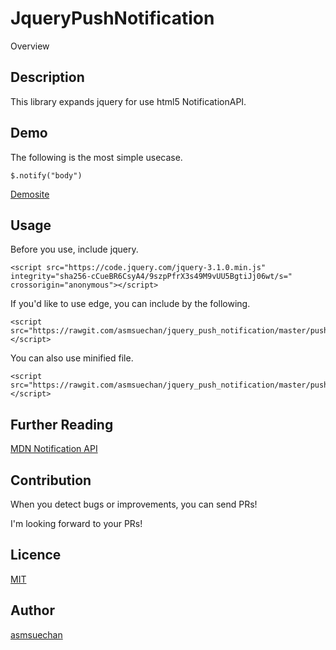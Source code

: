 JqueryPushNotification
====

Overview

## Description
This library expands jquery for use html5 NotificationAPI.

## Demo
The following is the most simple usecase.
```
$.notify("body")
```

[Demosite](https://asmsuechan.github.io/jquery_push_notification/)

## Usage
Before you use, include jquery.
```
<script src="https://code.jquery.com/jquery-3.1.0.min.js" integrity="sha256-cCueBR6CsyA4/9szpPfrX3s49M9vUU5BgtiJj06wt/s=" crossorigin="anonymous"></script>
```

If you'd like to use edge, you can include by the following.
```
<script src="https://rawgit.com/asmsuechan/jquery_push_notification/master/push_notification.js"></script>
```

You can also use minified file.
```
<script src="https://rawgit.com/asmsuechan/jquery_push_notification/master/push_notification.min.js"></script>
```

## Further Reading
[MDN Notification API](https://developer.mozilla.org/ja/docs/Web/API/Notifications_API)

## Contribution
When you detect bugs or improvements, you can send PRs!

I'm looking forward to your PRs!

## Licence

[MIT](https://github.com/asmsuechan/jquery_push_notification/blob/master/LICENSE)

## Author

[asmsuechan](https://github.com/asmsuechan)
